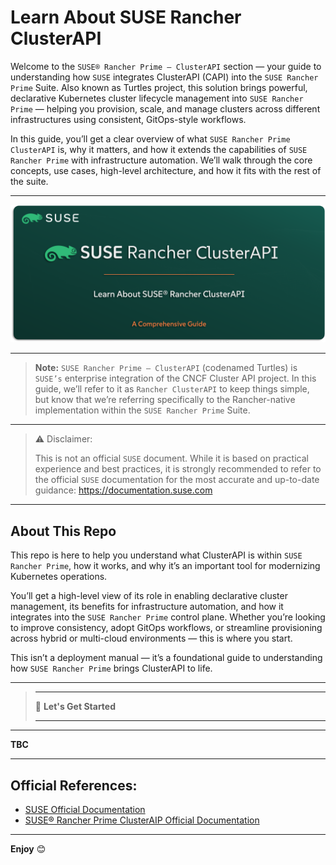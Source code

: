 # Learn About SUSE Rancher ClusterAPI

Welcome to the `SUSE® Rancher Prime – ClusterAPI` section — your guide to understanding how `SUSE` integrates ClusterAPI (CAPI) into the `SUSE Rancher Prime` Suite. Also known as Turtles project, this solution brings powerful, declarative Kubernetes cluster lifecycle management into `SUSE Rancher Prime` — helping you provision, scale, and manage clusters across different infrastructures using consistent, GitOps-style workflows.

In this guide, you’ll get a clear overview of what `SUSE Rancher Prime ClusterAPI` is, why it matters, and how it extends the capabilities of `SUSE Rancher Prime` with infrastructure automation. We’ll walk through the core concepts, use cases, high-level architecture, and how it fits with the rest of the suite.

---

<p align="center">
    <img src="Images/Repo-Logo.png">
</p>

---

> **Note:** `SUSE Rancher Prime – ClusterAPI` (codenamed Turtles) is `SUSE’s` enterprise integration of the CNCF Cluster API project. In this guide, we’ll refer to it as `Rancher ClusterAPI` to keep things simple, but know that we’re referring specifically to the Rancher-native implementation within the `SUSE Rancher Prime` Suite.

---

> ⚠️ Disclaimer:
> 
> This is not an official `SUSE` document. While it is based on practical experience and best practices, it is strongly recommended to refer to the official `SUSE` documentation for the most accurate and up-to-date guidance: https://documentation.suse.com

---

## About This Repo

This repo is here to help you understand what ClusterAPI is within `SUSE Rancher Prime`, how it works, and why it’s an important tool for modernizing Kubernetes operations.

You’ll get a high-level view of its role in enabling declarative cluster management, its benefits for infrastructure automation, and how it integrates into the `SUSE Rancher Prime` control plane. Whether you’re looking to improve consistency, adopt GitOps workflows, or streamline provisioning across hybrid or multi-cloud environments — this is where you start.

This isn’t a deployment manual — it’s a foundational guide to understanding how `SUSE Rancher Prime` brings ClusterAPI to life.

---

> _________________________     
>     
> 🚀 **Let's Get Started** 
>     
> _________________________

---

**TBC**


---

## Official References:

- [SUSE Official Documentation](https://documentation.suse.com)
- [SUSE® Rancher Prime ClusterAIP Official Documentation](https://documentation.suse.com/cloudnative/cluster-api/v0.17/en/index.html)

---

**Enjoy** :blush: